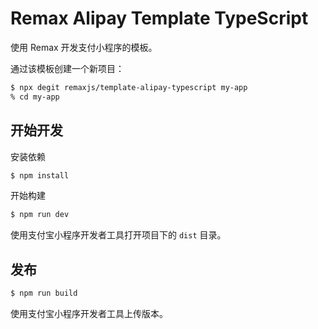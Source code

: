 # Remax Alipay Template TypeScript

使用 Remax 开发支付小程序的模板。

通过该模板创建一个新项目：

```bash
$ npx degit remaxjs/template-alipay-typescript my-app
% cd my-app
```

## 开始开发

安装依赖

```bash
$ npm install
```

开始构建

```bash
$ npm run dev
```

使用支付宝小程序开发者工具打开项目下的 `dist` 目录。


## 发布

```bash
$ npm run build
```

使用支付宝小程序开发者工具上传版本。
